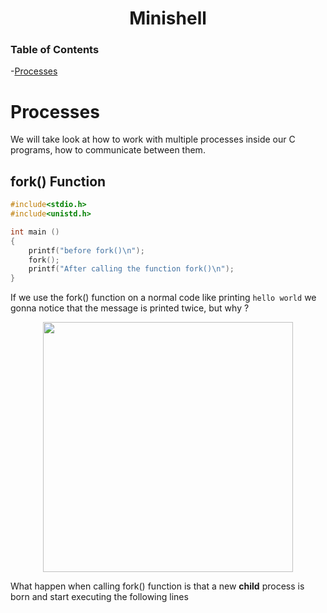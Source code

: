 <h1 align= "center"><b>Minishell</b></h1>

### Table of Contents
-[Processes](#processes)  

# Processes

We will take look at how to work with multiple processes inside our C programs, how to communicate between them.  

## fork() Function 

```C
#include<stdio.h>
#include<unistd.h>

int main ()
{
	printf("before fork()\n");
	fork();
	printf("After calling the function fork()\n");
}
```

If we use the fork() function on a normal code like printing `hello world` we gonna notice that the message is printed twice, but why ?
<p align="center"> 
	<img src="https://i.imgur.com/Lu0pybW.png" width=400>
</p>

What happen when calling fork() function is that a new **child** process is born and start executing the following lines 